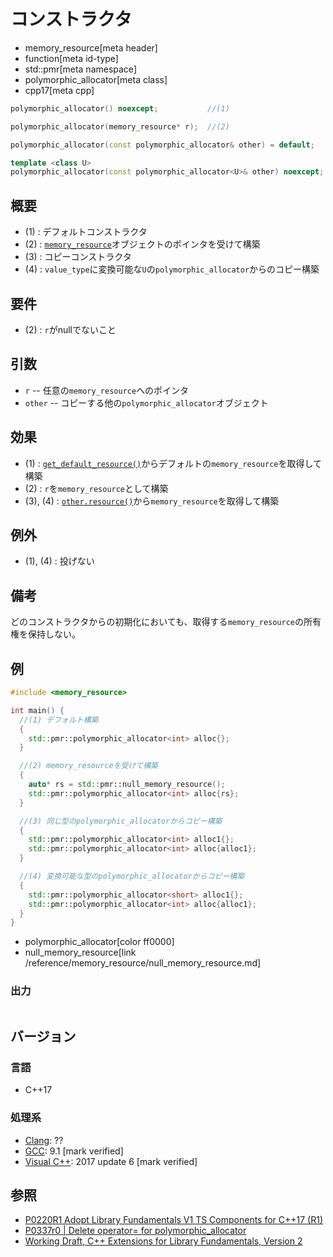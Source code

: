 # コンストラクタ
* memory_resource[meta header]
* function[meta id-type]
* std::pmr[meta namespace]
* polymorphic_allocator[meta class]
* cpp17[meta cpp]

```cpp
polymorphic_allocator() noexcept;           //(1)

polymorphic_allocator(memory_resource* r);  //(2)

polymorphic_allocator(const polymorphic_allocator& other) = default;    //(3)

template <class U>
polymorphic_allocator(const polymorphic_allocator<U>& other) noexcept;  //(4)
```

## 概要
- (1) : デフォルトコンストラクタ
- (2) : [`memory_resource`](/reference/memory_resource/memory_resource.md)オブジェクトのポインタを受けて構築
- (3) : コピーコンストラクタ
- (4) : `value_type`に変換可能な`U`の`polymorphic_allocator`からのコピー構築

## 要件
- (2) : `r`がnullでないこと

## 引数
- `r` -- 任意の`memory_resource`へのポインタ
- `other` -- コピーする他の`polymorphic_allocator`オブジェクト

## 効果
- (1) : [`get_default_resource()`](/reference/memory_resource/get_default_resource.md)からデフォルトの`memory_resource`を取得して構築
- (2) : `r`を`memory_resource`として構築
- (3), (4) : [`other.resource()`](resource.md)から`memory_resource`を取得して構築

## 例外
- (1), (4) : 投げない

## 備考
どのコンストラクタからの初期化においても、取得する`memory_resource`の所有権を保持しない。

## 例
```cpp example
#include <memory_resource>

int main() {
  //(1) デフォルト構築
  {
    std::pmr::polymorphic_allocator<int> alloc{};
  }

  //(2) memory_resourceを受けて構築
  {
    auto* rs = std::pmr::null_memory_resource();
    std::pmr::polymorphic_allocator<int> alloc{rs};
  }

  //(3) 同じ型のpolymorphic_allocatorからコピー構築
  {
    std::pmr::polymorphic_allocator<int> alloc1{};
    std::pmr::polymorphic_allocator<int> alloc{alloc1};
  }

  //(4) 変換可能な型のpolymorphic_allocatorからコピー構築
  {
    std::pmr::polymorphic_allocator<short> alloc1{};
    std::pmr::polymorphic_allocator<int> alloc{alloc1};
  }
}
```
* polymorphic_allocator[color ff0000]
* null_memory_resource[link /reference/memory_resource/null_memory_resource.md]

### 出力
```
```

## バージョン
### 言語
- C++17

### 処理系
- [Clang](/implementation.md#clang): ??
- [GCC](/implementation.md#gcc): 9.1 [mark verified]
- [Visual C++](/implementation.md#visual_cpp): 2017 update 6 [mark verified]

## 参照
- [P0220R1 Adopt Library Fundamentals V1 TS Components for C++17 (R1)](http://www.open-std.org/jtc1/sc22/wg21/docs/papers/2016/p0220r1.html)
- [P0337r0 | Delete operator= for polymorphic_allocator](http://www.open-std.org/jtc1/sc22/wg21/docs/papers/2016/p0337r0.html)
- [Working Draft, C++ Extensions for Library Fundamentals, Version 2](http://www.open-std.org/jtc1/sc22/wg21/docs/papers/2015/n4562.html#memory.resource.synop)
